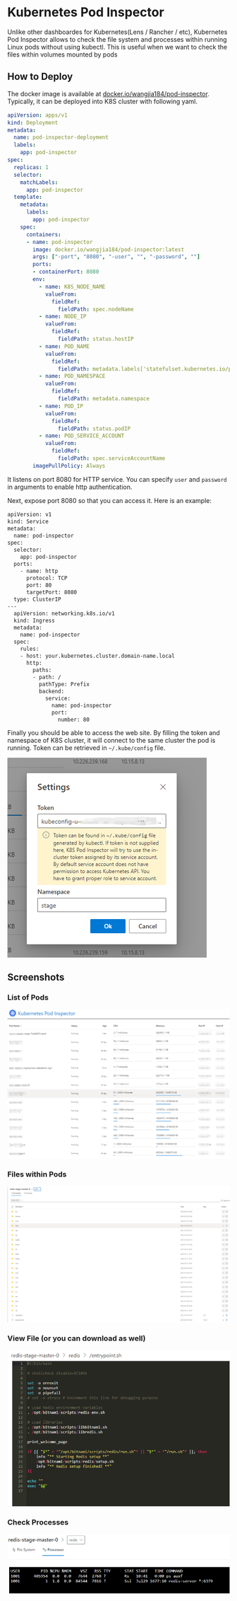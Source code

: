 # Kubernetes Pod Inspector

Unlike other dashboardes for Kubernetes(Lens / Rancher / etc), Kubernetes Pod Inspector allows to check the file system and processes within running Linux pods without using kubectl. 
This is useful when we want to check the files within volumes mounted by pods


## How to Deploy


The docker image is available at [docker.io/wangjia184/pod-inspector](https://hub.docker.com/repository/docker/wangjia184/pod-inspector). 
Typically, it can be deployed into K8S cluster with following yaml.

```yaml
apiVersion: apps/v1
kind: Deployment
metadata:
  name: pod-inspector-deployment
  labels:
    app: pod-inspector
spec:
  replicas: 1
  selector:
    matchLabels:
      app: pod-inspector
  template:
    metadata:
      labels:
        app: pod-inspector
    spec:
      containers:
      - name: pod-inspector
        image: docker.io/wangjia184/pod-inspector:latest
        args: ["-port", "8080", "-user", "", "-password", ""]
        ports:
        - containerPort: 8080 
        env:
          - name: K8S_NODE_NAME
            valueFrom:
              fieldRef:
                fieldPath: spec.nodeName
          - name: NODE_IP
            valueFrom:
              fieldRef:
                fieldPath: status.hostIP
          - name: POD_NAME
            valueFrom:
              fieldRef:
                fieldPath: metadata.labels['statefulset.kubernetes.io/pod-name']
          - name: POD_NAMESPACE
            valueFrom:
              fieldRef:
                fieldPath: metadata.namespace
          - name: POD_IP
            valueFrom:
              fieldRef:
                fieldPath: status.podIP
          - name: POD_SERVICE_ACCOUNT
            valueFrom:
              fieldRef:
                fieldPath: spec.serviceAccountName
        imagePullPolicy: Always
```

It listens on port 8080 for HTTP service. You can specify `user` and `password` in arguments to enable http authentication.

Next, expose port 8080 so that you can access it. Here is an example:

```
apiVersion: v1
kind: Service
metadata:
  name: pod-inspector
spec:
  selector:
    app: pod-inspector
  ports:
    - name: http
      protocol: TCP
      port: 80
      targetPort: 8080
  type: ClusterIP
---
  apiVersion: networking.k8s.io/v1
  kind: Ingress
  metadata:
    name: pod-inspector
  spec:
    rules:
    - host: your.kubernetes.cluster.domain-name.local
      http:
        paths:
        - path: /
          pathType: Prefix
          backend:
            service:
              name: pod-inspector
              port:
                number: 80

```

Finally you should be able to access the web site. By filling the token and namespace of K8S cluster, it will connect to the same cluster the pod is running.  Token can be retrieved in `~/.kube/config` file.

![](0.png)

## Screenshots


### List of Pods
![List of Pods](1.png)

### Files within Pods
![Files within Pods](2.png)

### View File (or you can download as well)
![](3.png)

### Check Processes
![](4.png)

